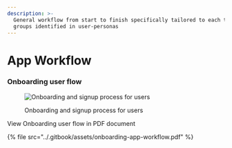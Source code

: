 ```yaml
---
description: >-
  General workflow from start to finish specifically tailored to each target
  groups identified in user-personas
---
```


# App Workflow

### Onboarding user flow

<div data-full-width="true">

<figure><picture><source srcset="../.gitbook/assets/onboarding-app-workflow-dark.png" media="(prefers-color-scheme: dark)"><img src="../.gitbook/assets/onboarding-app-workflow.png" alt="Onboarding and signup process for users"></picture><figcaption><p>Onboarding and signup process for users</p></figcaption></figure>

</div>

View Onboarding user flow in PDF document

{% file src="../.gitbook/assets/onboarding-app-workflow.pdf" %}
